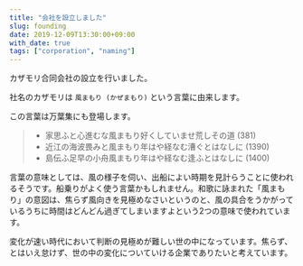 ```yaml
---
title: "会社を設立しました"
slug: founding
date: 2019-12-09T13:30:00+09:00
with_date: true
tags: ["corporation", "naming"]
---
```


カザモリ合同会社の設立を行いました。

社名のカザモリは `風まもり (かぜまもり)` という言葉に由来します。

この言葉は万葉集にも登場します。

> * 家思ふと心進むな風まもり好くしていませ荒しその道 (381)
> * 近江の海波畏みと風まもり年はや経なむ漕ぐとはなしに (1390)
> * 島伝ふ足早の小舟風まもり年はや経なむ逢ふとはなしに (1400)

言葉の意味としては、風の様子を伺い、出船によい時期を見計らうことに使われるそうです。船乗りがよく使う言葉かもしれません。和歌に詠まれた「風まもり」の意図は、焦らず風向きを見極めなさいというのと、風の具合をうかがっているうちに時間はどんどん過ぎてしまいますよという2つの意味で使われています。

変化が速い時代において判断の見極めが難しい世の中になっています。焦らず、とはいえ怠けず、世の中の変化についていける企業でありたいと考えています。
